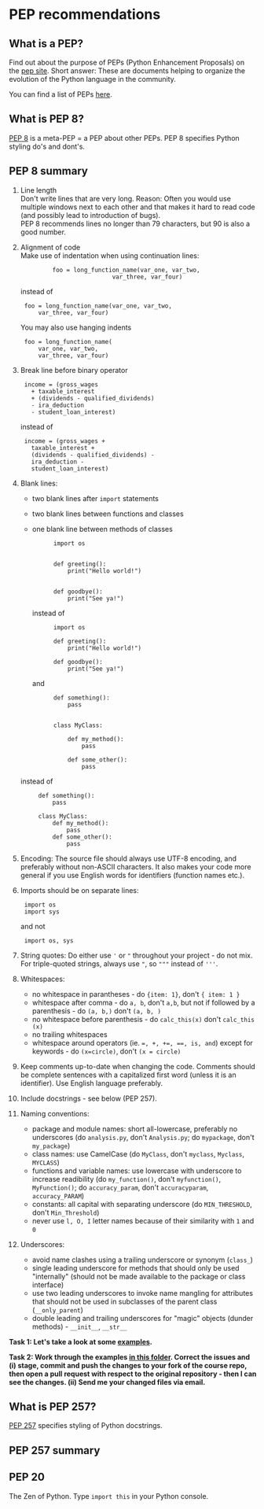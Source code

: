 # PEP recommendations

## What is a PEP?

Find out about the purpose of PEPs (Python Enhancement Proposals) on the [pep site](https://peps.python.org/pep-0001/). Short answer: These are documents helping to organize the evolution of the Python language in the community.

You can find a list of PEPs [here](https://peps.python.org/).

## What is PEP 8?

[PEP 8](https://peps.python.org/pep-0008/) is a meta-PEP = a PEP about other PEPs. PEP 8 specifies Python styling do's and dont's.

## PEP 8 summary

1. Line length  
Don't write lines that are very long. Reason: Often you would use multiple windows next to each other and that makes it hard to read code (and possibly lead to introduction of bugs).  
PEP 8 recommends lines no longer than 79 characters, but 90 is also a good number.

1. Alignment of code  
Make use of indentation when using continuation lines:  

                foo = long_function_name(var_one, var_two,
                                 var_three, var_four)
    instead of 

        foo = long_function_name(var_one, var_two,
            var_three, var_four)
    You may also use hanging indents

        foo = long_function_name(
            var_one, var_two,
            var_three, var_four)
1. Break line before binary operator
        
        income = (gross_wages
          + taxable_interest
          + (dividends - qualified_dividends)
          - ira_deduction
          - student_loan_interest)
    instead of  

        income = (gross_wages +
          taxable_interest +
          (dividends - qualified_dividends) -
          ira_deduction -
          student_loan_interest)

1. Blank lines:  
    - two blank lines after `import` statements
    - two blank lines between functions and classes
    - one blank line between methods of classes

                import os


                def greeting():
                    print("Hello world!")


                def goodbye():
                    print("See ya!")    
        instead of

                import os

                def greeting():
                    print("Hello world!")

                def goodbye():
                    print("See ya!")
        and

                def something():
                    pass


                class MyClass:

                    def my_method():
                        pass

                    def some_other():
                        pass
    instead of 

            def something():
                pass

            class MyClass:
                def my_method():
                    pass
                def some_other():
                    pass
1. Encoding: The source file should always use UTF-8 encoding, and preferably without non-ASCII characters. It also makes your code more general if you use English words for identifiers (function names etc.).
1. Imports should be on separate lines:

        import os
        import sys
    and not

        import os, sys

1. String quotes: Do either use `'` or `"` throughout your project - do not mix. For triple-quoted strings, always use `"`, so `"""` instead of `'''`.
1. Whitespaces:
    - no whitespace in parantheses - do `{item: 1}`, don't ```{ item: 1 }```
    - whitespace after comma - do `a, b`, don't `a,b`, but not if followed by a parenthesis - do `(a, b,)` don't `(a, b, )`
    - no whitespace before parenthesis - do `calc_this(x)` don't `calc_this (x)`
    - no trailing whitespaces
    - whitespace around operators (ie. `=, +, +=, ==, is, and`) except for keywords - do `(x=circle)`, don't `(x = circle)`
1. Keep comments up-to-date when changing the code. Comments should be complete sentences with a capitalized first word (unless it is an identifier). Use English language preferably.
1. Include docstrings - see below (PEP 257).
1. Naming conventions:
    - package and module names: short all-lowercase, preferably no underscores (do `analysis.py`, don't `Analysis.py`; do `mypackage`, don't `my_package`)
    - class names: use CamelCase (do `MyClass`, don't `myclass`, `Myclass`, `MYCLASS`)
    - functions and variable names: use lowercase with underscore to increase readibility (do `my_function()`, don't `myfunction()`, `MyFunction()`; do `accuracy_param`, don't `accuracyparam`, `accuracy_PARAM`)
    - constants: all capital with separating underscore (do `MIN_THRESHOLD`, don't `Min_Threshold`)
    - never use `l, O, I` letter names because of their similarity with `1` and `0`
1. Underscores:
    - avoid name clashes using a trailing underscore or synonym (`class_`)
    - single leading underscore for methods that should only be used "internally" (should not be made available to the package or class interface)
    - use two leading underscores to invoke name mangling for attributes that should not be used in subclasses of the parent class (`__only_parent`)
    - double leading and trailing underscores for "magic" objects (dunder methods) - `__init__`, `__str__`

**Task 1: Let's take a look at some [examples](./PEP_right_or_wrong).**

**Task 2: Work through the examples [in this folder](.). Correct the issues and (i) stage, commit and push the changes to your fork of the course repo, then open a pull request with respect to the original repository - then I can see the changes. (ii) Send me your changed files via email.**

## What is PEP 257?

[PEP 257](https://peps.python.org/pep-0257/) specifies styling of Python docstrings.

## PEP 257 summary

## PEP 20

The Zen of Python. Type `import this` in your Python console.
